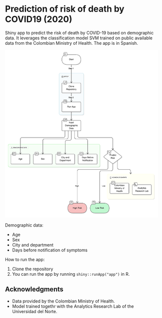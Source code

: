 # Prediction of risk of death by COVID19 (2020)

Shiny app to predict the risk of death by COVID-19 based on demographic data. It leverages the classification model SVM trained on public available data from the Colombian Ministry of Health. The app is in Spanish.

![App diagram](docs/images/diagram.png)

Demographic data:
- Age
- Sex
- City and department
- Days before notification of symptoms

How to run the app:
1. Clone the repository
2. You can run the app by running `shiny::runApp("app")` in R.

## Acknowledgments
- Data provided by the Colombian Ministry of Health.
- Model trained togethr with the Analytics Research Lab of the Universidad del Norte.

